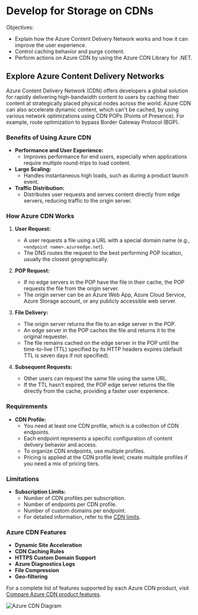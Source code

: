 # Develop for Storage on CDNs

Objectives:

- Explain how the Azure Content Delivery Network works and how it can improve the user experience.
- Control caching behavior and purge content.
- Perform actions on Azure CDN by using the Azure CDN Library for .NET.

## Explore Azure Content Delivery Networks

Azure Content Delivery Network (CDN) offers developers a global solution for rapidly delivering high-bandwidth content to users by caching their content at strategically placed physical nodes across the world. Azure CDN can also accelerate dynamic content, which can't be cached, by using various network optimizations using CDN POPs (Points of Presence). For example, route optimization to bypass Border Gateway Protocol (BGP).

### Benefits of Using Azure CDN

- **Performance and User Experience:**
  - Improves performance for end users, especially when applications require multiple round-trips to load content.
- **Large Scaling:**
  - Handles instantaneous high loads, such as during a product launch event.
- **Traffic Distribution:**
  - Distributes user requests and serves content directly from edge servers, reducing traffic to the origin server.

### How Azure CDN Works

1. **User Request:**
   - A user requests a file using a URL with a special domain name (e.g., `<endpoint name>.azureedge.net`).
   - The DNS routes the request to the best performing POP location, usually the closest geographically.

2. **POP Request:**
   - If no edge servers in the POP have the file in their cache, the POP requests the file from the origin server.
   - The origin server can be an Azure Web App, Azure Cloud Service, Azure Storage account, or any publicly accessible web server.

3. **File Delivery:**
   - The origin server returns the file to an edge server in the POP.
   - An edge server in the POP caches the file and returns it to the original requester.
   - The file remains cached on the edge server in the POP until the time-to-live (TTL) specified by its HTTP headers expires (default TTL is seven days if not specified).

4. **Subsequent Requests:**
   - Other users can request the same file using the same URL.
   - If the TTL hasn't expired, the POP edge server returns the file directly from the cache, providing a faster user experience.

### Requirements

- **CDN Profile:**
  - You need at least one CDN profile, which is a collection of CDN endpoints.
  - Each endpoint represents a specific configuration of content delivery behavior and access.
  - To organize CDN endpoints, use multiple profiles.
  - Pricing is applied at the CDN profile level; create multiple profiles if you need a mix of pricing tiers.

### Limitations

- **Subscription Limits:**
  - Number of CDN profiles per subscription.
  - Number of endpoints per CDN profile.
  - Number of custom domains per endpoint.
  - For detailed information, refer to the [CDN limits](https://docs.microsoft.com/azure/cdn/cdn-limits).

### Azure CDN Features

- **Dynamic Site Acceleration**
- **CDN Caching Rules**
- **HTTPS Custom Domain Support**
- **Azure Diagnostics Logs**
- **File Compression**
- **Geo-filtering**

For a complete list of features supported by each Azure CDN product, visit [Compare Azure CDN product features](https://docs.microsoft.com/azure/cdn/cdn-features).

![Azure CDN Diagram](url-to-azure-cdn-diagram-image)
